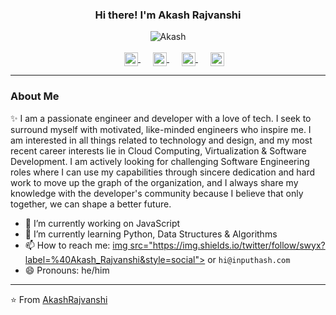<h3 align="center">Hi there! I'm Akash Rajvanshi</h3>

<p align="center">

<img align="center" alt="Akash" src="https://s3.ap-south-1.amazonaws.com/akash.r/Github_Profile/Profile_img.JPG" />

<br />

<br />

<a href="https://twitter.com/Akash_Rajvanshi">
  <img align="center" alt="Akash_Rajvanshi" style="padding-left:20px;" width="22px" src="https://cdn.jsdelivr.net/npm/simple-icons@v3/icons/twitter.svg" />
</a>

<a href="https://www.linkedin.com/in/akash-rajvanshi-635162141/">
  <img align="center" alt="Akash Rajvanshi" style="padding-left:20px;" width="22px" src="https://cdn.jsdelivr.net/npm/simple-icons@v3/icons/linkedin.svg" />
</a>

<a href="https://www.reddit.com/user/Akash_Rajvanshi/">
  <img align="center" alt="Akash Rajvanshi" style="padding-left:20px;" width="22px" src="https://cdn.jsdelivr.net/npm/simple-icons@v3/icons/reddit.svg" />
</a>

<a href="https://medium.com/@AkashRajvanshi">
  <img align="center" alt="Akash Rajvanshi" style="padding-left:20px;" width="22px" src="https://cdn.jsdelivr.net/npm/simple-icons@v3/icons/medium.svg" />
</a>

<br />

---

### About Me

✨  I am a passionate engineer and developer with a love of tech. I seek to surround myself with motivated, like-minded engineers who inspire me. I am interested in all things related to technology and design, and my most recent career interests lie in Cloud Computing, Virtualization & Software Development. I am actively looking for challenging Software Engineering roles where I can use my capabilities through sincere dedication and hard work to move up the graph of the organization, and I always share my knowledge with the developer's community because I believe that only together, we can shape a better future.

- 🔭 I’m currently working on JavaScript
- 🌱 I’m currently learning Python, Data Structures & Algorithms
- 📫 How to reach me: <a href="https://twitter.com/intent/follow?screen_name=Akash_Rajvanshi&tw_p=followbutton">img src="https://img.shields.io/twitter/follow/swyx?label=%40Akash_Rajvanshi&style=social"></a> or `hi@inputhash.com`
- 😄 Pronouns: he/him

---

⭐️ From [AkashRajvanshi](https://github.com/AkashRajvanshi)
